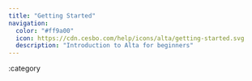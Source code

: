 ```yaml
---
title: "Getting Started"
navigation:
  color: "#ff9a00"
  icon: https://cdn.cesbo.com/help/icons/alta/getting-started.svg
  description: "Introduction to Alta for beginners"
---
```


:category

